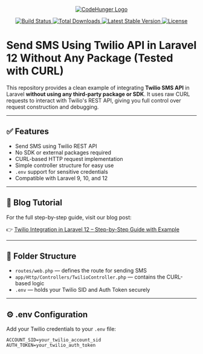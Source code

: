 <p align="center">
    <a href="https://www.codehunger.in" target="_blank">
        <img src="https://www.codehunger.in/assets/image/logo.png" alt="CodeHunger Logo">
    </a>
</p>

<p align="center">
    <a href="https://github.com/laravel/framework/actions">
        <img src="https://github.com/laravel/framework/workflows/tests/badge.svg" alt="Build Status">
    </a>
    <a href="https://packagist.org/packages/twilio/sdk">
        <img src="https://img.shields.io/packagist/dt/twilio/sdk" alt="Total Downloads">
    </a>
    <a href="https://packagist.org/packages/twilio/sdk">
        <img src="https://img.shields.io/packagist/v/twilio/sdk" alt="Latest Stable Version">
    </a>
    <a href="https://packagist.org/packages/twilio/sdk">
        <img src="https://img.shields.io/packagist/l/twilio/sdk" alt="License">
    </a>
</p>

# Send SMS Using Twilio API in Laravel 12 Without Any Package (Tested with CURL)

This repository provides a clean example of integrating **Twilio SMS API** in Laravel **without using any third-party package or SDK**. It uses raw CURL requests to interact with Twilio's REST API, giving you full control over request construction and debugging.

---

## ✅ Features

- Send SMS using Twilio REST API
- No SDK or external packages required
- CURL-based HTTP request implementation
- Simple controller structure for easy use
- `.env` support for sensitive credentials
- Compatible with Laravel 9, 10, and 12

---

## 📖 Blog Tutorial

For the full step-by-step guide, visit our blog post:

👉 [Twilio Integration in Laravel 12 – Step-by-Step Guide with Example](https://www.codehunger.in/blog/twilio-integration-in-laravel-12-step-by-step-guide-with-example)

---

## 🧾 Folder Structure

- `routes/web.php` — defines the route for sending SMS  
- `app/Http/Controllers/TwilioController.php` — contains the CURL-based logic  
- `.env` — holds your Twilio SID and Auth Token securely  

---

## ⚙️ .env Configuration

Add your Twilio credentials to your `.env` file:

```env
ACCOUNT_SID=your_twilio_account_sid
AUTH_TOKEN=your_twilio_auth_token
